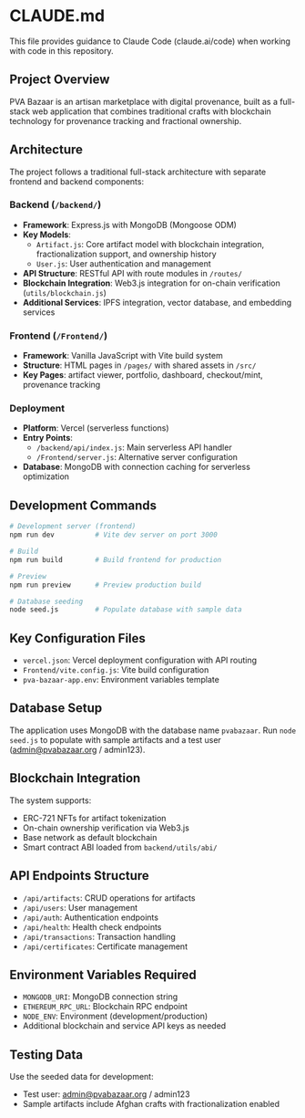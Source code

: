 # CLAUDE.md

This file provides guidance to Claude Code (claude.ai/code) when working with code in this repository.

## Project Overview

PVA Bazaar is an artisan marketplace with digital provenance, built as a full-stack web application that combines traditional crafts with blockchain technology for provenance tracking and fractional ownership.

## Architecture

The project follows a traditional full-stack architecture with separate frontend and backend components:

### Backend (`/backend/`)
- **Framework**: Express.js with MongoDB (Mongoose ODM)
- **Key Models**: 
  - `Artifact.js`: Core artifact model with blockchain integration, fractionalization support, and ownership history
  - `User.js`: User authentication and management
- **API Structure**: RESTful API with route modules in `/routes/`
- **Blockchain Integration**: Web3.js integration for on-chain verification (`utils/blockchain.js`)
- **Additional Services**: IPFS integration, vector database, and embedding services

### Frontend (`/Frontend/`)
- **Framework**: Vanilla JavaScript with Vite build system
- **Structure**: HTML pages in `/pages/` with shared assets in `/src/`
- **Key Pages**: artifact viewer, portfolio, dashboard, checkout/mint, provenance tracking

### Deployment
- **Platform**: Vercel (serverless functions)
- **Entry Points**: 
  - `/backend/api/index.js`: Main serverless API handler
  - `/Frontend/server.js`: Alternative server configuration
- **Database**: MongoDB with connection caching for serverless optimization

## Development Commands

```bash
# Development server (frontend)
npm run dev          # Vite dev server on port 3000

# Build
npm run build        # Build frontend for production

# Preview
npm run preview      # Preview production build

# Database seeding
node seed.js         # Populate database with sample data
```

## Key Configuration Files

- `vercel.json`: Vercel deployment configuration with API routing
- `Frontend/vite.config.js`: Vite build configuration
- `pva-bazaar-app.env`: Environment variables template

## Database Setup

The application uses MongoDB with the database name `pvabazaar`. Run `node seed.js` to populate with sample artifacts and a test user (admin@pvabazaar.org / admin123).

## Blockchain Integration

The system supports:
- ERC-721 NFTs for artifact tokenization
- On-chain ownership verification via Web3.js
- Base network as default blockchain
- Smart contract ABI loaded from `backend/utils/abi/`

## API Endpoints Structure

- `/api/artifacts`: CRUD operations for artifacts
- `/api/users`: User management
- `/api/auth`: Authentication endpoints  
- `/api/health`: Health check endpoints
- `/api/transactions`: Transaction handling
- `/api/certificates`: Certificate management

## Environment Variables Required

- `MONGODB_URI`: MongoDB connection string
- `ETHEREUM_RPC_URL`: Blockchain RPC endpoint
- `NODE_ENV`: Environment (development/production)
- Additional blockchain and service API keys as needed

## Testing Data

Use the seeded data for development:
- Test user: admin@pvabazaar.org / admin123  
- Sample artifacts include Afghan crafts with fractionalization enabled